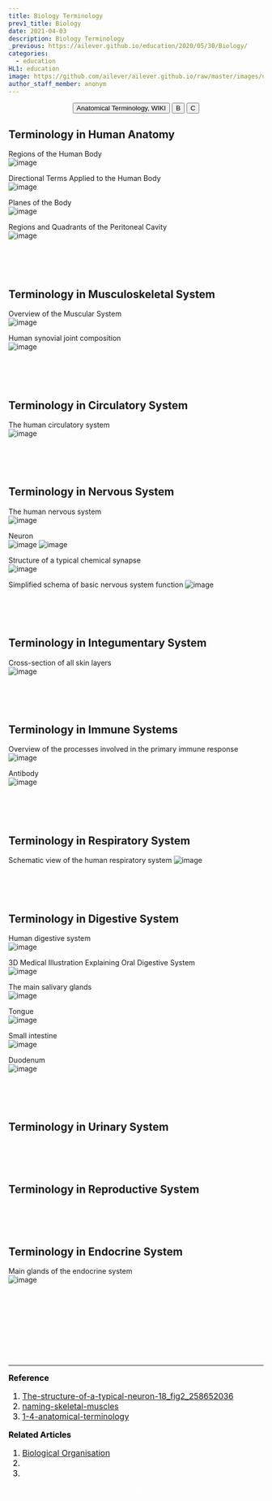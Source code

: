 ```yaml
---
title: Biology Terminology
prev1_title: Biology
date: 2021-04-03
description: Biology Terminology 
_previous: https://ailever.github.io/education/2020/05/30/Biology/
categories:
  - education
HL1: education
image: https://github.com/ailever/ailever.github.io/raw/master/images/unsplash/gray_Biology.png
author_staff_member: anonym
---
```


<!-- Top Block -->
<div align="center" class="top_btn_box">
  <button class="top_btn" type="button" onclick="location.href='https://en.wikipedia.org/wiki/Anatomical_terminology'">Anatomical Terminology, WIKI</button>
  <button class="top_btn" type="button" onclick="location.href='#'">B</button>
  <button class="top_btn" type="button" onclick="location.href='#'">C</button>
</div>
<!-- Top Block -->

## Terminology in Human Anatomy
Regions of the Human Body  
![image](https://user-images.githubusercontent.com/52376448/113470324-c322bd00-948f-11eb-8e72-89921106565a.png)

Directional Terms Applied to the Human Body  
![image](https://user-images.githubusercontent.com/52376448/113470357-e5b4d600-948f-11eb-8cb4-5d2175a9ab3e.png)

Planes of the Body  
![image](https://user-images.githubusercontent.com/52376448/113470364-f6fde280-948f-11eb-979d-8eb073ae632b.png)

Regions and Quadrants of the Peritoneal Cavity  
![image](https://user-images.githubusercontent.com/52376448/113470380-08df8580-9490-11eb-8463-c09dc1604580.png)

<br><br><br>
## Terminology in Musculoskeletal System
Overview of the Muscular System  
![image](https://user-images.githubusercontent.com/52376448/113470171-7ab6cf80-948e-11eb-9a25-8e5b98964280.png)

Human synovial joint composition  
![image](https://user-images.githubusercontent.com/52376448/113470411-62e04b00-9490-11eb-91b7-b8d98bb50b19.png)

<br><br><br>
## Terminology in Circulatory System	
The human circulatory system  
![image](https://user-images.githubusercontent.com/52376448/113470426-7d1a2900-9490-11eb-96fa-f0d0140bbdd8.png)

<br><br><br>
## Terminology in Nervous System
The human nervous system  
![image](https://user-images.githubusercontent.com/52376448/113469970-cb2d2d80-948c-11eb-85c1-2d37d02b1317.png)

Neuron  
![image](https://user-images.githubusercontent.com/52376448/113470049-88b82080-948d-11eb-81cd-a3663cbd7743.png)
![image](https://user-images.githubusercontent.com/52376448/113470017-41319480-948d-11eb-8ff8-24af99938dba.png)

Structure of a typical chemical synapse  
![image](https://user-images.githubusercontent.com/52376448/113470085-c026cd00-948d-11eb-86d5-0245a987ae4f.png)

Simplified schema of basic nervous system function
![image](https://user-images.githubusercontent.com/52376448/113470113-f1070200-948d-11eb-8055-caf870abc84e.png)

<br><br><br>
## Terminology in Integumentary System	
Cross-section of all skin layers  
![image](https://user-images.githubusercontent.com/52376448/113471648-afc81f80-9498-11eb-9e36-228a4e236cec.png)


<br><br><br>
## Terminology in Immune Systems
Overview of the processes involved in the primary immune response  
![image](https://user-images.githubusercontent.com/52376448/113471664-d1290b80-9498-11eb-9d69-a906f7362ec3.png)

Antibody  
![image](https://user-images.githubusercontent.com/52376448/113471681-f7e74200-9498-11eb-9ee7-cf34623fe4c0.png)

<br><br><br>
## Terminology in Respiratory System	
Schematic view of the human respiratory system
![image](https://user-images.githubusercontent.com/52376448/113471695-164d3d80-9499-11eb-9da8-ebee466bcf42.png)

<br><br><br>
## Terminology in Digestive System	
Human digestive system  
![image](https://user-images.githubusercontent.com/52376448/113471730-4dbbea00-9499-11eb-838c-621ccfebada3.png)

3D Medical Illustration Explaining Oral Digestive System  
![image](https://user-images.githubusercontent.com/52376448/113471742-67f5c800-9499-11eb-8ac7-53462fc14adf.png)

The main salivary glands  
![image](https://user-images.githubusercontent.com/52376448/113471746-75ab4d80-9499-11eb-8a67-27b52b49da09.png)

Tongue  
![image](https://user-images.githubusercontent.com/52376448/113471755-86f45a00-9499-11eb-9a62-02bf99dff3dc.png)

Small intestine  
![image](https://user-images.githubusercontent.com/52376448/113472017-282fe000-949b-11eb-9479-aeaef01e6295.png)

Duodenum  
![image](https://user-images.githubusercontent.com/52376448/113471863-316c7d00-949a-11eb-9e35-2ed7c47bae0e.png)

<br><br><br>
## Terminology in Urinary System	

<br><br><br>
## Terminology in Reproductive System	

<br><br><br>
## Terminology in Endocrine System	
Main glands of the endocrine system  
![image](https://user-images.githubusercontent.com/52376448/113471786-c28f2400-9499-11eb-9169-0c0f2f666410.png)



<!-- Content Block -->
<div align="left" style="font-size:medium;font-weight:normal;color:black;background-color:unset;">　<br><br></div>
<div align="left" style="font-size:medium;font-weight:normal;color:black;background-color:unset;">　<br><br></div>
<div align="left" style="font-size:medium;font-weight:normal;color:black;background-color:unset;">　<br><br></div>
<!-- Content Block -->

---

<!-- Reference Block -->
<div align="left" style="font-size:medium;font-weight:normal;color:black;background-color:unset;">
<b>Reference</b>
<ol>
  <li><a href="https://www.researchgate.net/figure/The-structure-of-a-typical-neuron-18_fig2_258652036">The-structure-of-a-typical-neuron-18_fig2_258652036</a></li>
  <li><a href="https://courses.lumenlearning.com/ap1/chapter/naming-skeletal-muscles/">naming-skeletal-muscles</a></li>
  <li><a href="https://open.oregonstate.education/aandp/chapter/1-4-anatomical-terminology/">1-4-anatomical-terminology</a></li>
</ol>
</div>
<!-- Reference Block -->

<!-- Article Block -->
<div align="left" style="font-size:medium;font-weight:normal;color:black;background-color:unset;">
<b>Related Articles</b>
<ol>
  <li><a href="https://ailever.github.io/education/2021/04/03/_BIO-en-biological-organisation/">Biological Organisation</a></li>
  <li></li>
  <li></li>
</ol>
</div>
<!-- Article Block -->

<!-- Bottom Block -->
<div align="center" class="bottom_btn_box">
  <span class="bottom_btn"><a href="https://github.com/ailever/ailever.github.io/blob/master/_posts/education/2021-04-03-_BIO-en-biology-terminology.md" target="_blank" style="color:white">Edit</a></span>
</div>
<!-- Bottom Block -->

<!-- Notice
# Mathematical Expression
- outline : $  $
- inline  : $$  $$

# Default Div Tag
- align : left, right, center
- font-size : xx-small, x-small, small, medium, large, x-large, xx-large
- font-weight : normal, bold
- color : red, orange, yellow, green, cyan, blue, purple, pink, white, gray, brown
- background-color : red, orange, yellow, green, cyan, blue, purple, pink, white, gray, brown

# Html Ref
- color code : https://htmlcolorcodes.com/
- tags : https://www.w3schools.com/tags/default.asp
- attributes : https://www.w3schools.com/tags/ref_attributes.asp
Notice -->


